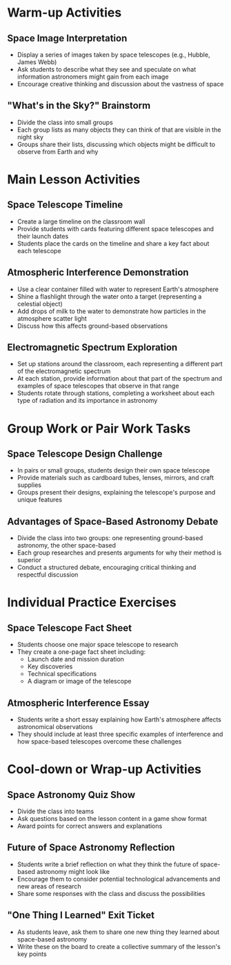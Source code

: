 # Warm-up Activities

## Space Image Interpretation
- Display a series of images taken by space telescopes (e.g., Hubble, James Webb)
- Ask students to describe what they see and speculate on what information astronomers might gain from each image
- Encourage creative thinking and discussion about the vastness of space

## "What's in the Sky?" Brainstorm
- Divide the class into small groups
- Each group lists as many objects they can think of that are visible in the night sky
- Groups share their lists, discussing which objects might be difficult to observe from Earth and why

# Main Lesson Activities

## Space Telescope Timeline
- Create a large timeline on the classroom wall
- Provide students with cards featuring different space telescopes and their launch dates
- Students place the cards on the timeline and share a key fact about each telescope

## Atmospheric Interference Demonstration
- Use a clear container filled with water to represent Earth's atmosphere
- Shine a flashlight through the water onto a target (representing a celestial object)
- Add drops of milk to the water to demonstrate how particles in the atmosphere scatter light
- Discuss how this affects ground-based observations

## Electromagnetic Spectrum Exploration
- Set up stations around the classroom, each representing a different part of the electromagnetic spectrum
- At each station, provide information about that part of the spectrum and examples of space telescopes that observe in that range
- Students rotate through stations, completing a worksheet about each type of radiation and its importance in astronomy

# Group Work or Pair Work Tasks

## Space Telescope Design Challenge
- In pairs or small groups, students design their own space telescope
- Provide materials such as cardboard tubes, lenses, mirrors, and craft supplies
- Groups present their designs, explaining the telescope's purpose and unique features

## Advantages of Space-Based Astronomy Debate
- Divide the class into two groups: one representing ground-based astronomy, the other space-based
- Each group researches and presents arguments for why their method is superior
- Conduct a structured debate, encouraging critical thinking and respectful discussion

# Individual Practice Exercises

## Space Telescope Fact Sheet
- Students choose one major space telescope to research
- They create a one-page fact sheet including:
  - Launch date and mission duration
  - Key discoveries
  - Technical specifications
  - A diagram or image of the telescope

## Atmospheric Interference Essay
- Students write a short essay explaining how Earth's atmosphere affects astronomical observations
- They should include at least three specific examples of interference and how space-based telescopes overcome these challenges

# Cool-down or Wrap-up Activities

## Space Astronomy Quiz Show
- Divide the class into teams
- Ask questions based on the lesson content in a game show format
- Award points for correct answers and explanations

## Future of Space Astronomy Reflection
- Students write a brief reflection on what they think the future of space-based astronomy might look like
- Encourage them to consider potential technological advancements and new areas of research
- Share some responses with the class and discuss the possibilities

## "One Thing I Learned" Exit Ticket
- As students leave, ask them to share one new thing they learned about space-based astronomy
- Write these on the board to create a collective summary of the lesson's key points